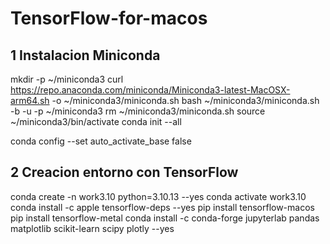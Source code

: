 # TensorFlow-for-macos

## 1 Instalacion Miniconda
mkdir -p ~/miniconda3
curl https://repo.anaconda.com/miniconda/Miniconda3-latest-MacOSX-arm64.sh -o ~/miniconda3/miniconda.sh
bash ~/miniconda3/miniconda.sh -b -u -p ~/miniconda3
rm ~/miniconda3/miniconda.sh
source ~/miniconda3/bin/activate
conda init --all

conda config --set auto_activate_base false

## 2 Creacion entorno con TensorFlow
conda create -n work3.10 python=3.10.13 --yes
conda activate work3.10
conda install -c apple tensorflow-deps --yes
pip install tensorflow-macos
pip install tensorflow-metal
conda install -c conda-forge jupyterlab pandas matplotlib scikit-learn scipy plotly --yes
